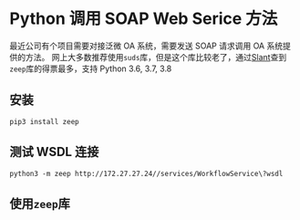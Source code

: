 # Python 调用 SOAP Web Serice 方法

最近公司有个项目需要对接泛微 OA 系统，需要发送 SOAP 请求调用 OA 系统提供的方法。
网上大多数推荐使用`suds`库，但是这个库比较老了，通过[Slant](https://www.slant.co)查到`zeep`库的得票最多，支持 Python 3.6, 3.7, 3.8

## 安装

```shell
pip3 install zeep
```

## 测试 WSDL 连接

```shell
python3 -m zeep http://172.27.27.24//services/WorkflowService\?wsdl
```

## 使用`zeep`库
